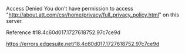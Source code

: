 Access Denied
You don't have permission to access "http://about.att.com/csr/home/privacy/full_privacy_policy.html" on this server.

Reference #18.4c60d017.1727618752.97c7ce9d

https://errors.edgesuite.net/18.4c60d017.1727618752.97c7ce9d
